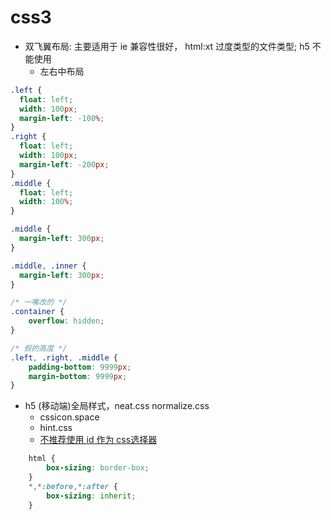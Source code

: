 # css3

- 双飞翼布局: 主要适用于 ie 兼容性很好， html:xt 过度类型的文件类型; h5 不能使用
  - 左右中布局

```css
.left {
  float: left;
  width: 100px;
  margin-left: -100%;
}
.right {
  float: left;
  width: 100px;
  margin-left: -200px;
}
.middle {
  float: left;
  width: 100%;
}

.middle {
  margin-left: 300px;
}

.middle, .inner {
  margin-left: 300px;
}

/* 一嘴改的 */
.container {
    overflow: hidden;
}

/* 假的高度 */
.left, .right, .middle {
    padding-bottom: 9999px;
    margin-bottom: 9999px;
}
```

- h5 (移动端)全局样式，neat.css normalize.css
  - cssicon.space
  - hint.css
  - [不推荐使用 id 作为 css选择器](https://blog.csdn.net/iteye_19603/article/details/82488810)

```css
    html {
        box-sizing: border-box;
    }
    *,*:before,*:after {
        box-sizing: inherit;
    }
```